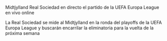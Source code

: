 Midtjylland Real Sociedad en directo el partido de la UEFA Europa League en vivo online

La Real Sociedad se mide al Midtjylland en la ronda del playoffs de la UEFA Europa League y buscarán encarrilar la eliminatoria para la vuelta de la próxima semana
